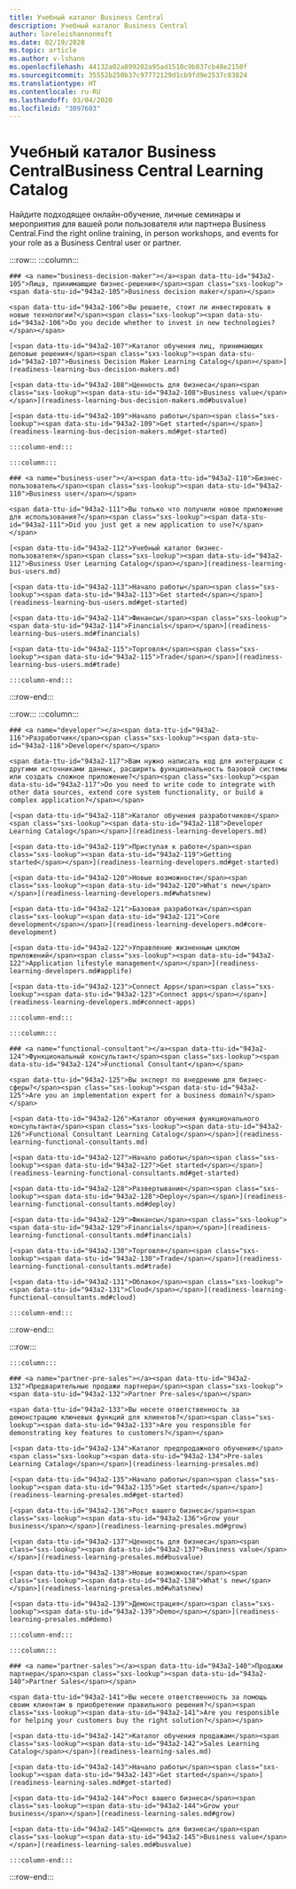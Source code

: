 ```yaml
---
title: Учебный каталог Business Central
description: Учебный каталог Business Central
author: loreleishannonmsft
ms.date: 02/19/2020
ms.topic: article
ms.author: v-lshann
ms.openlocfilehash: 44132a02a899202a95ad1510c9b837cb48e2150f
ms.sourcegitcommit: 35552b250b37c97772129d1cb9fd9e2537c83824
ms.translationtype: HT
ms.contentlocale: ru-RU
ms.lasthandoff: 03/04/2020
ms.locfileid: "3097603"
---
```

# <a name="business-central-learning-catalog"></a><span data-ttu-id="943a2-103">Учебный каталог Business Central</span><span class="sxs-lookup"><span data-stu-id="943a2-103">Business Central Learning Catalog</span></span>
<span data-ttu-id="943a2-104">Найдите подходящее онлайн-обучение, личные семинары и мероприятия для вашей роли пользователя или партнера Business Central.</span><span class="sxs-lookup"><span data-stu-id="943a2-104">Find the right online training, in person workshops, and events for your role as a Business Central user or partner.</span></span>

:::row:::
    :::column:::

    ### <a name="business-decision-maker"></a><span data-ttu-id="943a2-105">Лица, принимающие бизнес-решения</span><span class="sxs-lookup"><span data-stu-id="943a2-105">Business decision maker</span></span>

    <span data-ttu-id="943a2-106">Вы решаете, стоит ли инвестировать в новые технологии?</span><span class="sxs-lookup"><span data-stu-id="943a2-106">Do you decide whether to invest in new technologies?</span></span> 

    [<span data-ttu-id="943a2-107">Каталог обучения лиц, принимающих деловые решения</span><span class="sxs-lookup"><span data-stu-id="943a2-107">Business Decision Maker Learning Catalog</span></span>](readiness-learning-bus-decision-makers.md)

    [<span data-ttu-id="943a2-108">Ценность для бизнеса</span><span class="sxs-lookup"><span data-stu-id="943a2-108">Business value</span></span>](readiness-learning-bus-decision-makers.md#busvalue)

    [<span data-ttu-id="943a2-109">Начало работы</span><span class="sxs-lookup"><span data-stu-id="943a2-109">Get started</span></span>](readiness-learning-bus-decision-makers.md#get-started)

    :::column-end:::

    :::column:::

    ### <a name="business-user"></a><span data-ttu-id="943a2-110">Бизнес-пользователь</span><span class="sxs-lookup"><span data-stu-id="943a2-110">Business user</span></span>

    <span data-ttu-id="943a2-111">Вы только что получили новое приложение для использования?</span><span class="sxs-lookup"><span data-stu-id="943a2-111">Did you just get a new application to use?</span></span> 

    [<span data-ttu-id="943a2-112">Учебный каталог бизнес-пользователя</span><span class="sxs-lookup"><span data-stu-id="943a2-112">Business User Learning Catalog</span></span>](readiness-learning-bus-users.md)

    [<span data-ttu-id="943a2-113">Начало работы</span><span class="sxs-lookup"><span data-stu-id="943a2-113">Get started</span></span>](readiness-learning-bus-users.md#get-started)

    [<span data-ttu-id="943a2-114">Финансы</span><span class="sxs-lookup"><span data-stu-id="943a2-114">Financials</span></span>](readiness-learning-bus-users.md#financials)

    [<span data-ttu-id="943a2-115">Торговля</span><span class="sxs-lookup"><span data-stu-id="943a2-115">Trade</span></span>](readiness-learning-bus-users.md#trade)

    :::column-end:::

:::row-end:::

:::row:::
    :::column:::

    ### <a name="developer"></a><span data-ttu-id="943a2-116">Разработчик</span><span class="sxs-lookup"><span data-stu-id="943a2-116">Developer</span></span>

    <span data-ttu-id="943a2-117">Вам нужно написать код для интеграции с другими источниками данных, расширить функциональность базовой системы или создать сложное приложение?</span><span class="sxs-lookup"><span data-stu-id="943a2-117">Do you need to write code to integrate with other data sources, extend core system functionality, or build a complex application?</span></span>

    [<span data-ttu-id="943a2-118">Каталог обучения разработчиков</span><span class="sxs-lookup"><span data-stu-id="943a2-118">Developer Learning Catalog</span></span>](readiness-learning-developers.md)

    [<span data-ttu-id="943a2-119">Приступая к работе</span><span class="sxs-lookup"><span data-stu-id="943a2-119">Getting started</span></span>](readiness-learning-developers.md#get-started)

    [<span data-ttu-id="943a2-120">Новые возможности</span><span class="sxs-lookup"><span data-stu-id="943a2-120">What's new</span></span>](readiness-learning-developers.md#whatsnew)

    [<span data-ttu-id="943a2-121">Базовая разработка</span><span class="sxs-lookup"><span data-stu-id="943a2-121">Core development</span></span>](readiness-learning-developers.md#core-development)

    [<span data-ttu-id="943a2-122">Управление жизненным циклом приложений</span><span class="sxs-lookup"><span data-stu-id="943a2-122">Application lifestyle management</span></span>](readiness-learning-developers.md#applife)

    [<span data-ttu-id="943a2-123">Connect Apps</span><span class="sxs-lookup"><span data-stu-id="943a2-123">Connect apps</span></span>](readiness-learning-developers.md#connect-apps)

    :::column-end:::

    :::column:::

    ### <a name="functional-consultant"></a><span data-ttu-id="943a2-124">Функциональный консультант</span><span class="sxs-lookup"><span data-stu-id="943a2-124">Functional Consultant</span></span>
    
    <span data-ttu-id="943a2-125">Вы эксперт по внедрению для бизнес-сферы?</span><span class="sxs-lookup"><span data-stu-id="943a2-125">Are you an implementation expert for a business domain?</span></span> 

    [<span data-ttu-id="943a2-126">Каталог обучения функционального консультанта</span><span class="sxs-lookup"><span data-stu-id="943a2-126">Functional Consultant Learning Catalog</span></span>](readiness-learning-functional-consultants.md)

    [<span data-ttu-id="943a2-127">Начало работы</span><span class="sxs-lookup"><span data-stu-id="943a2-127">Get started</span></span>](readiness-learning-functional-consultants.md#get-started)

    [<span data-ttu-id="943a2-128">Развертывание</span><span class="sxs-lookup"><span data-stu-id="943a2-128">Deploy</span></span>](readiness-learning-functional-consultants.md#deploy)

    [<span data-ttu-id="943a2-129">Финансы</span><span class="sxs-lookup"><span data-stu-id="943a2-129">Financials</span></span>](readiness-learning-functional-consultants.md#financials)

    [<span data-ttu-id="943a2-130">Торговля</span><span class="sxs-lookup"><span data-stu-id="943a2-130">Trade</span></span>](readiness-learning-functional-consultants.md#trade)

    [<span data-ttu-id="943a2-131">Облако</span><span class="sxs-lookup"><span data-stu-id="943a2-131">Cloud</span></span>](readiness-learning-functional-consultants.md#cloud)

    :::column-end:::

:::row-end:::

:::row:::

    :::column:::

    ### <a name="partner-pre-sales"></a><span data-ttu-id="943a2-132">Предварительные продажи партнера</span><span class="sxs-lookup"><span data-stu-id="943a2-132">Partner Pre-sales</span></span>

    <span data-ttu-id="943a2-133">Вы несете ответственность за демонстрацию ключевых функций для клиентов?</span><span class="sxs-lookup"><span data-stu-id="943a2-133">Are you responsible for demonstrating key features to customers?</span></span> 

    [<span data-ttu-id="943a2-134">Каталог предпродажного обучения</span><span class="sxs-lookup"><span data-stu-id="943a2-134">Pre-sales Learning Catalog</span></span>](readiness-learning-presales.md)

    [<span data-ttu-id="943a2-135">Начало работы</span><span class="sxs-lookup"><span data-stu-id="943a2-135">Get started</span></span>](readiness-learning-presales.md#get-started)

    [<span data-ttu-id="943a2-136">Рост вашего бизнеса</span><span class="sxs-lookup"><span data-stu-id="943a2-136">Grow your business</span></span>](readiness-learning-presales.md#grow)

    [<span data-ttu-id="943a2-137">Ценность для бизнеса</span><span class="sxs-lookup"><span data-stu-id="943a2-137">Business value</span></span>](readiness-learning-presales.md#busvalue)

    [<span data-ttu-id="943a2-138">Новые возможности</span><span class="sxs-lookup"><span data-stu-id="943a2-138">What's new</span></span>](readiness-learning-presales.md#whatsnew)

    [<span data-ttu-id="943a2-139">Демонстрация</span><span class="sxs-lookup"><span data-stu-id="943a2-139">Demo</span></span>](readiness-learning-presales.md#demo)

    :::column-end:::

    :::column:::

    ### <a name="partner-sales"></a><span data-ttu-id="943a2-140">Продажи партнера</span><span class="sxs-lookup"><span data-stu-id="943a2-140">Partner Sales</span></span>

    <span data-ttu-id="943a2-141">Вы несете ответственность за помощь своим клиентам в приобретении правильного решения?</span><span class="sxs-lookup"><span data-stu-id="943a2-141">Are you responsible for helping your customers buy the right solution?</span></span> 

    [<span data-ttu-id="943a2-142">Каталог обучения продажам</span><span class="sxs-lookup"><span data-stu-id="943a2-142">Sales Learning Catalog</span></span>](readiness-learning-sales.md)

    [<span data-ttu-id="943a2-143">Начало работы</span><span class="sxs-lookup"><span data-stu-id="943a2-143">Get started</span></span>](readiness-learning-sales.md#get-started)

    [<span data-ttu-id="943a2-144">Рост вашего бизнеса</span><span class="sxs-lookup"><span data-stu-id="943a2-144">Grow your business</span></span>](readiness-learning-sales.md#grow)

    [<span data-ttu-id="943a2-145">Ценность для бизнеса</span><span class="sxs-lookup"><span data-stu-id="943a2-145">Business value</span></span>](readiness-learning-sales.md#busvalue)

    :::column-end:::

:::row-end:::
